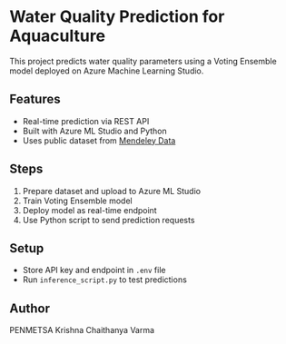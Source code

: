 # Water Quality Prediction for Aquaculture

This project predicts water quality parameters using a Voting Ensemble model deployed on Azure Machine Learning Studio.

## Features
- Real-time prediction via REST API
- Built with Azure ML Studio and Python
- Uses public dataset from [Mendeley Data](https://data.mendeley.com/datasets/y78ty2g293/1)

## Steps
1. Prepare dataset and upload to Azure ML Studio
2. Train Voting Ensemble model
3. Deploy model as real-time endpoint
4. Use Python script to send prediction requests

## Setup
- Store API key and endpoint in `.env` file
- Run `inference_script.py` to test predictions

## Author
PENMETSA Krishna Chaithanya Varma
